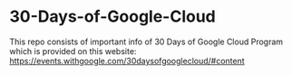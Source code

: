 # 30-Days-of-Google-Cloud
This repo consists of important info of 30 Days of Google Cloud Program which is provided on this website: https://events.withgoogle.com/30daysofgooglecloud/#content
